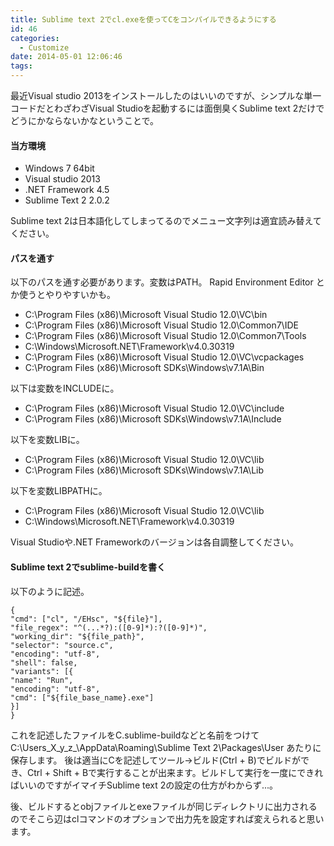 ```yaml
---
title: Sublime text 2でcl.exeを使ってCをコンパイルできるようにする
id: 46
categories:
  - Customize
date: 2014-05-01 12:06:46
tags:
---
```


最近Visual studio 2013をインストールしたのはいいのですが、シンプルな単一コードだとわざわざVisual Studioを起動するには面倒臭くSublime text 2だけでどうにかならないかなということで。

<!--more-->

#### 当方環境

*   Windows 7 64bit
*   Visual studio 2013
*   .NET Framework 4.5
*   Sublime Text 2 2.0.2

Sublime text 2は日本語化してしまってるのでメニュー文字列は適宜読み替えてください。

#### パスを通す

以下のパスを通す必要があります。変数はPATH。 Rapid Environment Editor とか使うとやりやすいかも。

*   C:\Program Files (x86)\Microsoft Visual Studio 12.0\VC\bin
*   C:\Program Files (x86)\Microsoft Visual Studio 12.0\Common7\IDE
*   C:\Program Files (x86)\Microsoft Visual Studio 12.0\Common7\Tools
*   C:\Windows\Microsoft.NET\Framework\v4.0.30319
*   C:\Program Files (x86)\Microsoft Visual Studio 12.0\VC\vcpackages
*   C:\Program Files (x86)\Microsoft SDKs\Windows\v7.1A\Bin

以下は変数をINCLUDEに。

*   C:\Program Files (x86)\Microsoft Visual Studio 12.0\VC\include
*   C:\Program Files (x86)\Microsoft SDKs\Windows\v7.1A\Include

以下を変数LIBに。

*   C:\Program Files (x86)\Microsoft Visual Studio 12.0\VC\lib
*   C:\Program Files (x86)\Microsoft SDKs\Windows\v7.1A\Lib

以下を変数LIBPATHに。

*   C:\Program Files (x86)\Microsoft Visual Studio 12.0\VC\lib
*   C:\Windows\Microsoft.NET\Framework\v4.0.30319

Visual Studioや.NET Frameworkのバージョンは各自調整してください。

#### Sublime text 2でsublime-buildを書く

以下のように記述。

    {
    "cmd": ["cl", "/EHsc", "${file}"],
    "file_regex": "^(...*?):([0-9]*):?([0-9]*)",
    "working_dir": "${file_path}",
    "selector": "source.c",
    "encoding": "utf-8",
    "shell": false,
    "variants": [{
    "name": "Run",
    "encoding": "utf-8",
    "cmd": ["${file_base_name}.exe"]
    }]
    }

これを記述したファイルをC.sublime-buildなどと名前をつけて C:\Users_X_y_z_\AppData\Roaming\Sublime Text 2\Packages\User あたりに保存します。 後は適当にCを記述してツール→ビルド(Ctrl + B)でビルドができ、Ctrl + Shift + Bで実行することが出来ます。ビルドして実行を一度にできればいいのですがイマイチSublime text 2の設定の仕方がわからず...。

後、ビルドするとobjファイルとexeファイルが同じディレクトリに出力されるのでそこら辺はclコマンドのオプションで出力先を設定すれば変えられると思います。